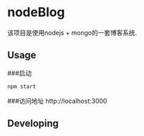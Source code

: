
# nodeBlog

该项目是使用nodejs + mongo的一套博客系统.


## Usage
###启动
```js
npm start
```
###访问地址
http://localhost:3000

## Developing

